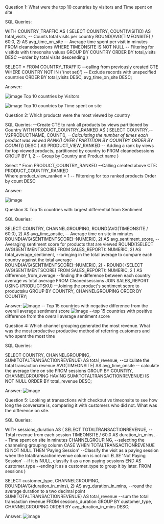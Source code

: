 Question 1: What were the top 10 countries by visitors and Time spent on site

SQL Queries:

WITH COUNTRY_TRAFFIC AS (
    SELECT
        COUNTRY,
        COUNT(VISITID) AS total_visits,  -- Counts total visits per country
        ROUND(AVG(TIMEONSITE) / 60.0, 2) AS avg_time_on_site  -- Average time spent per visit in minutes
    FROM
        cleanedsessions
    WHERE
        TIMEONSITE IS NOT NULL -- Filtering for visitids with timeonsite values
    GROUP BY
        COUNTRY
    ORDER BY
        total_visits DESC --order by total visits descending
)

SELECT *
FROM COUNTRY_TRAFFIC --calling from previously created CTE 
WHERE COUNTRY NOT IN ('(not set)')  -- Exclude records with unspecified countries
ORDER BY 
    total_visits DESC, 
    avg_time_on_site DESC;
    
Answer: 

![image](https://github.com/user-attachments/assets/4b924916-3d7b-40ac-a757-de3ce54c2eae)
Top 10 countries by Visitors

![image](https://github.com/user-attachments/assets/43f3e286-2776-422c-80dd-ca57713ed09e)
Top 10 countries by Time spent on site

Question 2: Which products were the most viewed by country

SQL Queries:
--Create CTE to rank all products by views partitioned by Country
WITH
	PRODUCT_COUNTRY_RANKED AS (
		SELECT
			COUNTRY,--
			V2PRODUCTNAME,
			COUNT(*), --Calculating the number of times each product was viewed
			RANK() OVER (
				PARTITION BY
					COUNTRY
				ORDER BY
					COUNT(*) DESC
			) AS PRODUCT_VIEW_RANKED -- Adding a rank by views for top viewed products, partitioned by country to
		FROM
			cleanedsessions
		GROUP BY
			1,
			2 -- Group by Country and Product name 
	)

Select *
From PRODUCT_COUNTRY_RANKED --Calling created above CTE: PRODUCT_COUNTRY_RANKED  
Where product_view_ranked = 1 -- Filtereing for top ranked products 
Order by count DESC

Answer:

![image](https://github.com/user-attachments/assets/48c9cd97-8835-4d41-9d3b-a5d7b819c3bf)

Question 3: Top 15 countries with largest differential from Sentiment

SQL Queries:

SELECT
    COUNTRY,
    CHANNELGROUPING,
    ROUND(AVG(TIMEONSITE / 60.0), 2) AS avg_time_onsite, -- Average time on site in minutes
    ROUND(AVG(SENTIMENTSCORE)::NUMERIC, 2) AS avg_sentiment_score, --Averaging sentiment score for products that are viewed
    ROUND((SELECT AVG(SENTIMENTSCORE) FROM SALES_REPORT)::NUMERIC, 2) AS total_average_sentiment, --bringing in the total average to compare each country against the total average 
    ROUND(AVG(SENTIMENTSCORE)::NUMERIC, 2) - ROUND(
        (SELECT AVG(SENTIMENTSCORE) FROM SALES_REPORT)::NUMERIC, 2
    ) AS difference_from_average --finding the difference between each country average vs total average 
FROM
    Cleanedsessions
JOIN 
    SALES_REPORT USING (PRODUCTSKU) --Joining the product's sentiment score to productsku
GROUP BY
    COUNTRY,
    CHANNELGROUPING
ORDER BY
    COUNTRY;

Answer:
![image](https://github.com/user-attachments/assets/75b85575-a1c4-4993-8936-ab02fb9a0b48) -- Top 15 countries with negative difference from the overall average sentiment score
![image](https://github.com/user-attachments/assets/57fecbb6-6ee8-4ac2-ac46-327ea785c140) --top 15 countries with positive difference from the overall average sentiment score


Question 4: Which channel grouping generated the most revenue. What was the most productive productive method of referring customers and who spent the most time 

SQL Queries:

SELECT 
    COUNTRY,
    CHANNELGROUPING,
    SUM(TOTALTRANSACTIONREVENUE) AS total_revenue, --calculate the total transaction revenue 
    AVG(TIMEONSITE) AS avg_time_onsite -- calculate the average time on site
FROM 
    sessions
GROUP BY 
    COUNTRY, CHANNELGROUPING
HAVING 
    SUM(TOTALTRANSACTIONREVENUE) IS NOT NULL
ORDER BY 
    total_revenue DESC;
    
Answer:
![image](https://github.com/user-attachments/assets/d13b94a1-7970-4958-88ab-4c17fcdc8b43)


Question 5: Looking at transactions with checkout vs timeonsite to see how long the conversate is, comparing it with customers who did not. What was the difference on site. 

SQL Queries:

WITH sessions_duration AS (
    SELECT
        TOTALTRANSACTIONREVENUE,  -- Total revenue from each session
        TIMEONSITE / 60.0 AS duration_in_mins,  -- Time spent on site in minutes
        CHANNELGROUPING, --selecting the channeling grouping column
        CASE
            WHEN TOTALTRANSACTIONREVENUE IS NOT NULL THEN 'Paying Session' --Classify the visit as a paying session when the totaltransactionrevenue column is not null
            ELSE 'Not Paying Session' --if it is NULL, classify it as a non paying sessions
        END AS customer_type --ending it as a customer_type to group it by later. 
    FROM
        sessions
)

SELECT 
    customer_type,
    CHANNELGROUPING,
    ROUND(AVG(duration_in_mins), 2) AS avg_duration_in_mins, --round the average duration to a two decimal point
    SUM(TOTALTRANSACTIONREVENUE) AS total_revenue --sum the total transaction revenue 
FROM 
    sessions_duration
GROUP BY 
    customer_type, CHANNELGROUPING
ORDER BY 
    avg_duration_in_mins DESC;
    
Answer:
![image](https://github.com/user-attachments/assets/cdb4886c-b452-4427-b167-cdaf06216203)
